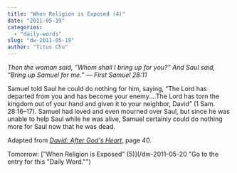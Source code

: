 ```yaml
---
title: "When Religion is Exposed (4)"
date: "2011-05-19"
categories: 
  - "daily-words"
slug: "dw-2011-05-19"
author: "Titus Chu"
---
```


_Then the woman said, “Whom shall I bring up for you?” And Saul said, “Bring up Samuel for me.” — First Samuel 28:11_

Samuel told Saul he could do nothing for him, saying, “The Lord has departed from you and has become your enemy....The Lord has torn the kingdom out of your hand and given it to your neighbor, David” (1 Sam. 28:16–17). Samuel had loved and even mourned over Saul, but since he was unable to help Saul while he was alive, Samuel certainly could do nothing more for Saul now that he was dead.

Adapted from _[David: After God's Heart,](/book-david "Go to the listing for this book.")_ page 40.

Tomorrow: ["When Religion is Exposed" (5)](/dw-2011-05-20 "Go to the entry for this "Daily Word."")
